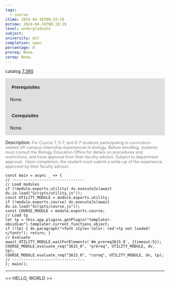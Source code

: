```yaml
---
tags:
  - course
ctime: 2024-04-18T00:19:29
mstime: 2024-04-18T00:19:29
level: undergraduate
subject: 
university: mit
completion: open
percentage: 0
prereq: None.
coreq: None.
---
```


catalog [7.390](http://student.mit.edu/catalog/m7a.html#7.390)

<span style="display: block; padding: 15px; background-color: rgb(100, 100, 100, 0.2);"><font id="m_prereq3615_0" style="display: block; font-family: Arial, sans-serif; font-weight: bold; padding: 5px">Prerequisites</font><br><span id="prereq3615_0">None.</span></span>
<span style="display: block; padding: 15px; background-color: rgb(100, 100, 100, 0.2);"><font id="m_coreq3615_0" style="display: block; font-family: Arial, sans-serif; font-weight: bold; padding: 5px">Corequisites</font><br><span id="coreq3615_0">None.</span></span>

<font style="">Description:</font>
<font style="color: grey; font-size: 0.8rem;">For Course 7, 5-7, and 6-7 students participating in curriculum-related off-campus internship experiences in biology. Before enrolling, students must consult the Biology Education Office for details on procedures and restrictions, and have approval from their faculty advisor. Subject to department approval.  Upon completion, the student must submit a write-up of the experience, approved by their faculty advisor.</font>

```dataviewjs
const main = async _ => {
// --------------------------------
// Load modules
if (!module.exports.utility) dv.executeJs(await dv.io.load("Scripts/utility.js"));
const UTILITY_MODULE = module.exports.utility;
if (!module.exports.course) dv.executeJs(await dv.io.load("Scripts/course.js"));
const COURSE_MODULE = module.exports.course;
// Load tp
let tp = this.app.plugins.getPlugin("templater-obsidian").templater.current_functions_object;
if (!tp) { dv.paragraph("<font style='color: red'>tp not loaded!</font>"); return; }
// Evaluate
await UTILITY_MODULE.waitForElements(`#m_prereq3615_0`, {timeout:5});
COURSE_MODULE.evaluate_req("3615_0", "prereq", UTILITY_MODULE, dv, tp);
COURSE_MODULE.evaluate_req("3615_0", "coreq", UTILITY_MODULE, dv, tp);
// --------------------------------
}; main();
```

---

<< HELLO, WORLD >>
